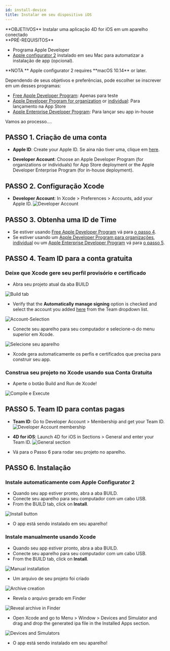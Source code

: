 ```yaml
---
id: install-device
title: Instalar em seu dispositivo iOS
---
```


<div markdown="1" class = "objectives">
**OBJETIVOS**
Instalar uma aplicação 4D for iOS em um aparelho conectado
</div>

<div markdown="1" class = "prerequisites">
**PRÉ-REQUISITOS**

* Programa Apple Developer
* [Apple configurator 2](https://itunes.apple.com/us/app/apple-configurator-2/id1037126344) instalado em seu Mac para automatizar a instalação de app (opcional).
</div>

<div markdown="1" class = "tips">
**NOTA **
Apple configurator 2 requires **macOS 10.14** or later.
</div>

Dependendo de seus objetivos e preferências, pode escolher se inscrever em um desses programas:

* [Free Apple Developer Program](free-developer-account.html): Apenas para teste
* [Apple Developer Program for organization](register-apple-developer-program-organization.html) or [individual](register-apple-developer-program-individual.html): Para lançamento na App Store
* [Apple Enterprise Developer Program](register-apple-developer-enterprise-program.html): Para lançar seu app in-house

Vamos ao processo....

## PASSO 1. Criação de uma conta

* **Apple ID**: Create your Apple ID. Se aina não tiver uma, clique em [here](https://appleid.apple.com/account#!&page=create).

* **Developer Account**: Choose an Apple Developer Program (for organizations or individuals) for App Store deployment or the Apple Developer Enterprise Program (for in-house deployment).

## PASSO 2. Configuração Xcode

* **Developer Account**: In Xcode > Preferences > Accounts, add your Apple ID. ![Developer Account](assets/en/test-build/Developer-Account-4D-for-iOS.png)

## PASSO 3. Obtenha uma ID de Time

* Se estiver usando [Free Apple Developer Program](free-developer-account.html) vá para [o passo 4](#step-4-team-id-for-free-account).
* Se estiver usando um [Apple Developer Program para organizações](register-apple-developer-program-organization.html), [individual](register-apple-developer-program-individual.html) ou um [Apple Enterprise Developer Program](register-apple-developer-enterprise-program.html) vá para [o passo 5](#step-5-team-id-for-paid-subscription-account).

## PASSO 4. Team ID para a conta gratuita

### Deixe que Xcode gere seu perfil provisório e certificado

* Abra seu projeto atual da aba BUILD

![Build tab](assets/en/test-build/Open-your-project-Xcode-4D-for-iOS.png)

* Verify that the **Automatically manage signing** option is checked and select the account you added [here](free-developer-account.html) from the Team dropdown list.

![Account-Selection](assets/en/test-build/account-Selection-Free-Account.png)

* Conecte seu aparelho para seu computador e selecione-o do menu superior em Xcode.

![Selecione seu aparelho](assets/en/test-build/select-device-Free-Account.png)

* Xcode gera automaticamente os perfis e certificados que precisa para construir seu app.

### Construa seu projeto no Xcode usando sua Conta Gratuita

* Aperte o botão Build and Run de Xcode!

![Compile e Execute](assets/en/test-build/Build-Run-Free-Account.png)

## PASSO 5. Team ID para contas pagas

* **Team ID**: Go to Developer Account > Membership and get your Team ID. ![Developer Account membership](assets/en/test-build/Team-ID-4D-for-iOS.png)

* **4D for iOS**: Launch 4D for iOS in Sections > General and enter your Team ID. ![General section](assets/en/test-build/Team-ID-General-Section-4D-for-iOS.png)

* Vá para o Passo 6 para rodar seu projeto no aparelho.

## PASSO 6. Instalação

### Instale automaticamente com Apple Configurator 2

* Quando seu app estiver pronto, abra a aba BUILD.
* Conecte seu aparelho para seu computador com um cabo USB.
* From the BUILD tab, click on **Install**.

![Install button](assets/en/test-build/Install-button-build-tab-4D-for-iOS.png)

* O app está sendo instalado em seu aparelho!

### Instale manualmente usando Xcode

* Quando seu app estiver pronto, abra a aba BUILD.
* Conecte seu aparelho para seu computador com um cabo USB.
* From the BUILD tab, click on **Install**.

![Manual installation](assets/en/test-build/Manual-installation-4D-for-iOS.png)

* Um arquivo de seu projeto foi criado

![Archive creation](assets/en/test-build/Archive-creation.png)

* Revela o arquivo gerado em Finder

![Reveal archive in Finder](assets/en/test-build/Reveal-archive-in-Finder.png)

* Open Xcode and go to Menu > Window > Devices and Simulator and drag and drop the generated ipa file in the Installed Apps section.

![Devices and Simulators](assets/en/test-build/Devices-and-Simulators-4D-for-iOS.png)

* O app está sendo instalado em seu aparelho!





